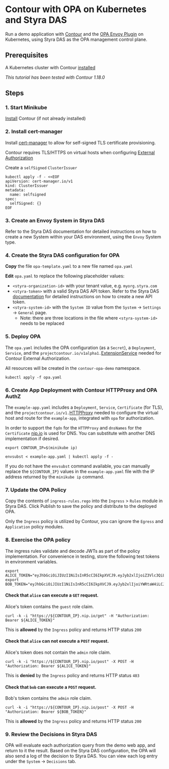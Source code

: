 # Contour with OPA on Kubernetes and Styra DAS

Run a demo application with [Contour](https://projectcontour.io) and the [OPA Envoy Plugin](https://github.com/open-policy-agent/opa-envoy-plugin) on Kubernetes, using Styra DAS as the OPA management control plane.

## Prerequisites

A Kubernetes cluster with Contour [installed](https://projectcontour.io/getting-started/)

_This tutorial has been tested with Contour 1.18.0_

## Steps

### 1. Start Minikube

[Install](https://projectcontour.io/getting-started/) Contour (if not already installed)

### 2. Install cert-manager

Install [cert-manager](https://cert-manager.io/docs/installation/) to allow for self-signed TLS certificate provisioning.

Contour requires TLS/HTTPS on virtual hosts when configuring [External Authorization](https://projectcontour.io/guides/external-authorization/)

Create a `selfSigned` `ClusterIssuer`
```
kubectl apply -f - <<EOF
apiVersion: cert-manager.io/v1
kind: ClusterIssuer
metadata:
  name: selfsigned
spec:
  selfSigned: {}
EOF
```

### 3. Create an Envoy System in Styra DAS

Refer to the Styra DAS documentation for detailed instructions on how to create a new System within your DAS environment, using the `Envoy` System type.

### 4. Create the Styra DAS configuration for OPA

**Copy** the file `opa-template.yaml` to a new file named `opa.yaml`

**Edit** `opa.yaml` to replace the following placeholder values:
* `<styra-organization-id>` with your tenant value, e.g. `myorg.styra.com`
* `<styra-token>` with a valid Styra DAS API token. Refer to the Styra DAS [documentation](https://docs.styra.com/v1/docs/operations/create-api-token/) for detailed instructions on how to create a new API token.
* `<styra-system-id>` with the `System ID` value from the `System` -> `Settings` -> `General` page.
    * Note: there are three locations in the file where `<styra-system-id>` needs to be replaced

### 5. Deploy OPA

The `opa.yaml` includes the OPA configuration (as a `Secret`), a `Deployment`, `Service`, and the `projectcontour.io/v1alpha1.`[ExtensionService](https://projectcontour.io/docs/v1.18.0/config/api/#projectcontour.io/v1alpha1.ExtensionService) needed for Contour External Authorization.

All resources will be created in the `contour-opa-demo` namespace.

```
kubectl apply -f opa.yaml
```

### 6. Create App Deployment with Contour HTTPProxy and OPA AuthZ

The `example-app.yaml` includes a `Deployment`, `Service`, `Certificate` (for TLS), and the `projectcontour.io/v1.`[HTTPProxy](https://projectcontour.io/docs/v1.18.0/config/api/#projectcontour.io/v1.HTTPProxy) needed to configure the virtual host and route for the `example-app`, integrated with `opa` for authorization.

In order to support the `fqdn` for the `HTTPProxy` and `dnsNames` for the `Certificate` [nip.io](http://nip.io) is used for DNS.  You can substitute with another DNS implementation if desired.

```
export CONTOUR_IP=$(minikube ip)

envsubst < example-app.yaml | kubectl apply -f -
```

If you do not have the `envsubst` command available, you can manually replace the `${CONTOUR_IP}` values in the `example-app.yaml` file with the IP address returned by the `minikube ip` command.

### 7. Update the OPA Policy

Copy the contents of `ingress-rules.rego` into the `Ingress` > `Rules` module in Styra DAS.  Click Publish to save the policy and distribute to the deployed OPA.

Only the `Ingress` policy is utilized by Contour, you can ignore the `Egress` and `Application` policy modules.

### 8. Exercise the OPA policy

The ingress rules validate and decode JWTs as part of the policy implementation. For convenience in testing, store the following test tokens in environment variables.

```
export ALICE_TOKEN="eyJhbGciOiJIUzI1NiIsInR5cCI6IkpXVCJ9.eyJyb2xlIjoiZ3Vlc3QiLCJzdWIiOiJZV3hwWTJVPSIsIm5iZiI6MTUxNDg1MTEzOSwiZXhwIjoxNjQxMDgxNTM5fQ.K5DnnbbIOspRbpCr2IKXE9cPVatGOCBrBQobQmBmaeU"
export BOB_TOKEN="eyJhbGciOiJIUzI1NiIsInR5cCI6IkpXVCJ9.eyJyb2xlIjoiYWRtaW4iLCJzdWIiOiJZbTlpIiwibmJmIjoxNTE0ODUxMTM5LCJleHAiOjE2NDEwODE1Mzl9.WCxNAveAVAdRCmkpIObOTaSd0AJRECY2Ch2Qdic3kU8"
```

#### Check that `alice` can execute a `GET` request.

Alice's token contains the `guest` role claim.
```
curl -k -i "https://${CONTOUR_IP}.nip.io/get" -H "Authorization: Bearer ${ALICE_TOKEN}"
```

This is **allowed** by the `Ingress` policy and returns HTTP status `200`

#### Check that `alice` can not execute a `POST` request.

Alice's token does not contain the `admin` role claim.
```
curl -k -i "https://${CONTOUR_IP}.nip.io/post" -X POST -H "Authorization: Bearer ${ALICE_TOKEN}"
```

This is **denied** by the `Ingress` policy and returns HTTP status `403`

#### Check that `bob` can execute a `POST` request.

Bob's token contains the `admin` role claim.

```
curl -k -i "https://${CONTOUR_IP}.nip.io/post" -X POST -H "Authorization: Bearer ${BOB_TOKEN}"
```

This is **allowed** by the `Ingress` policy and returns HTTP status `200`

### 9. Review the Decisions in Styra DAS

OPA will evaluate each authorization query from the demo web app, and return to it the result. Based on the Styra DAS configuration, the OPA will also send a log of the decision to Styra DAS. You can view each log entry under the `System` -> `Decisions` tab.
